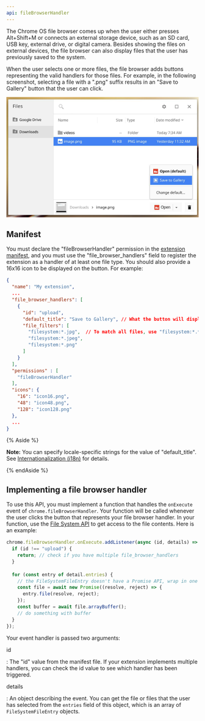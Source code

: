 ```yaml
---
api: fileBrowserHandler
---
```


The Chrome OS file browser comes up when the user either presses Alt+Shift+M or connects an external storage device, such as an SD card, USB key, external drive, or digital camera. Besides showing the files on external devices, the file browser can also display files that the user has previously saved to the system.

When the user selects one or more files, the file browser adds buttons representing the valid handlers for those files. For example, in the following screenshot, selecting a file with a ".png" suffix results in an "Save to Gallery" button that the user can click.

![File browser screenshot](filebrowserhandler.png)

## Manifest

You must declare the "fileBrowserHandler" permission in the [extension manifest](/extensions/manifest), and you must use the "file_browser_handlers" field to register the extension as a handler of at least one file type. You should also provide a 16x16 icon to be displayed on the button. For example:

```json
{
  "name": "My extension",
  ...
  "file_browser_handlers": [
    {
      "id": "upload",
      "default_title": "Save to Gallery", // What the button will display
      "file_filters": [
        "filesystem:*.jpg",  // To match all files, use "filesystem:*.*"
        "filesystem:*.jpeg",
        "filesystem:*.png"
      ]
    }
  ],
  "permissions" : [
    "fileBrowserHandler"
  ],
  "icons": {
    "16": "icon16.png",
    "48": "icon48.png",
    "128": "icon128.png"
  },
  ...
}
```

{% Aside %}

**Note:** You can specify locale-specific strings for the value of "default_title". See [Internationalization (i18n)](/extensions/i18n) for details.

{% endAside %}

## Implementing a file browser handler

To use this API, you must implement a function that handles the `onExecute` event of `chrome.fileBrowserHandler`. Your function will be called whenever the user clicks the button that represents your file browser handler. In your function, use the [File System API](https://developer.mozilla.org/en-US/docs/Web/API/FileSystemFileEntry) to get access to the file contents. Here is an example:

```js
chrome.fileBrowserHandler.onExecute.addListener(async (id, details) => {
  if (id !== "upload") {
    return; // check if you have multiple file_browser_handlers
  }

  for (const entry of detail.entries) {
    // the FileSystemFileEntry doesn't have a Promise API, wrap in one
    const file = await new Promise((resolve, reject) => {
      entry.file(resolve, reject);
    });
    const buffer = await file.arrayBuffer();
    // do something with buffer
  }
});
```

Your event handler is passed two arguments:

id

: The "id" value from the manifest file. If your extension implements multiple handlers, you can check the id value to see which handler has been triggered.

details

: An object describing the event. You can get the file or files that the user has selected from the `entries` field of this object, which is an array of `FileSystemFileEntry` objects.
